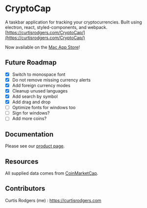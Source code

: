 # CryptoCap

A taskbar application for tracking your cryptocurrencies. Built using electron,
react, styled-components, and webpack.
[https://curtisrodgers.com/CryptoCap/](https://curtisrodgers.com/CryptoCap/)

Now available on the [Mac App Store](https://itunes.apple.com/app/cryptocap/id1334581292)!

## Future Roadmap

* [x] Switch to monospace font
* [x] Do not remove missing currency alerts
* [x] Add foreign currency modes
* [x] Cleanup unused languages
* [x] Add search by symbol
* [x] Add drag and drop
* [ ] Optimize fonts for windows too
* [ ] Sign for windows?
* [ ] Add more coins?

## Documentation

Please see our [product page](https://curtisrodgers.com/CryptoCap).

## Resources

All supplied data comes from [CoinMarketCap](https://coinmarketcap.com/api/).

## Contributors

Curtis Rodgers (me) : https://curtisrodgers.com
